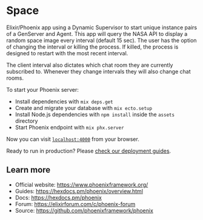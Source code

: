 # Space
Elixir/Phoenix app using a Dynamic Supervisor to start unique instance pairs of a GenServer and Agent. This app will query the NASA API to display a random space image every interval (default 15 sec). The user has the option of changing the interval or killing the process. If killed, the process is designed to restart with the most recent interval.

The client interval also dictates which chat room they are currently subscribed to. Whenever they change intervals they will also change chat rooms.

To start your Phoenix server:

  * Install dependencies with `mix deps.get`
  * Create and migrate your database with `mix ecto.setup`
  * Install Node.js dependencies with `npm install` inside the `assets` directory
  * Start Phoenix endpoint with `mix phx.server`

Now you can visit [`localhost:4000`](http://localhost:4000) from your browser.

Ready to run in production? Please [check our deployment guides](https://hexdocs.pm/phoenix/deployment.html).

## Learn more

  * Official website: https://www.phoenixframework.org/
  * Guides: https://hexdocs.pm/phoenix/overview.html
  * Docs: https://hexdocs.pm/phoenix
  * Forum: https://elixirforum.com/c/phoenix-forum
  * Source: https://github.com/phoenixframework/phoenix
